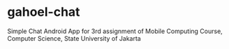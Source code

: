 # gahoel-chat
Simple Chat Android App for 3rd assignment of Mobile Computing Course, Computer Science, State University of Jakarta
